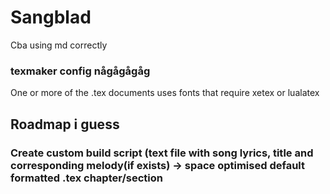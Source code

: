 # Sangblad

Cba using md correctly

### texmaker config någågågåg

One or more of the .tex documents uses fonts that require xetex or lualatex

## Roadmap i guess

### Create custom build script (text file with song lyrics, title and corresponding melody(if exists) -> space optimised default formatted .tex chapter/section
